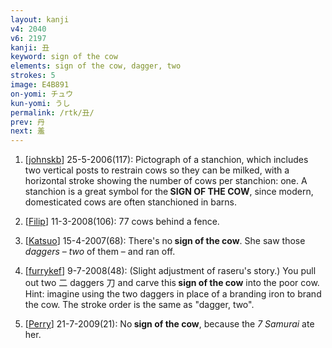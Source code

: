 ```yaml
---
layout: kanji
v4: 2040
v6: 2197
kanji: 丑
keyword: sign of the cow
elements: sign of the cow, dagger, two
strokes: 5
image: E4B891
on-yomi: チュウ
kun-yomi: うし
permalink: /rtk/丑/
prev: 丹
next: 羞
---
```


1) [<a href="http://kanji.koohii.com/profile/johnskb">johnskb</a>] 25-5-2006(117): Pictograph of a stanchion, which includes two vertical posts to restrain cows so they can be milked, with a horizontal stroke showing the number of cows per stanchion: one. A stanchion is a great symbol for the<strong> SIGN OF THE COW</strong>, since modern, domesticated cows are often stanchioned in barns.

2) [<a href="http://kanji.koohii.com/profile/Filip">Filip</a>] 11-3-2008(106): 77 cows behind a fence.

3) [<a href="http://kanji.koohii.com/profile/Katsuo">Katsuo</a>] 15-4-2007(68): There&#039;s no<strong> sign of the cow</strong>. She saw those <em>daggers</em> – <em>two</em> of them – and ran off.

4) [<a href="http://kanji.koohii.com/profile/furrykef">furrykef</a>] 9-7-2008(48): (Slight adjustment of raseru&#039;s story.) You pull out two 二 daggers 刀 and carve this<strong> sign of the cow</strong> into the poor cow. Hint: imagine using the two daggers in place of a branding iron to brand the cow. The stroke order is the same as &quot;dagger, two&quot;.

5) [<a href="http://kanji.koohii.com/profile/Perry">Perry</a>] 21-7-2009(21): No<strong> sign of the cow</strong>, because the <em>7 Samurai</em> ate her.

